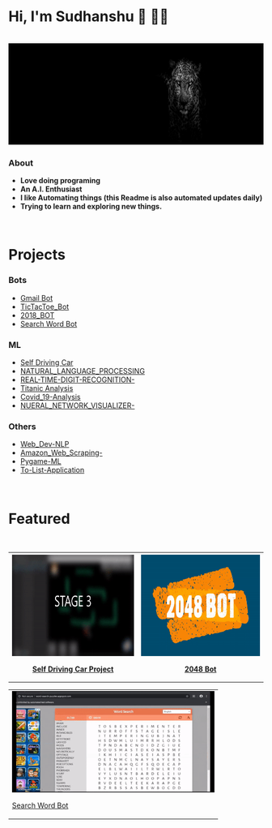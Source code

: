 
# Hi, I'm Sudhanshu 👋 👨‍💻 

<br>

<img src=https://github.com/Sudhanshu1304/Sudhanshu1304/blob/master/IMG/pic3.png height="200px" width="900px">

<br>

### **About** 

* **Love doing programing** 
* **An A.I. Enthusiast**
* **I like Automating things (this Readme is also automated updates daily)**
* **Trying to learn and exploring  new things.**

<br>

#  **Projects**

### Bots 

* [Gmail Bot](https://github.com/Sudhanshu1304/GMAIL_BOT)
* [TicTacToe_Bot](https://github.com/Sudhanshu1304/TicTacToe_Bot)
* [2018_BOT](https://github.com/Sudhanshu1304/2048_BOT)
* [Search Word Bot](https://github.com/Sudhanshu1304/SEARCH_WORD_BOT)

### ML

* [Self Driving Car](https://github.com/Sudhanshu1304/SELF_DRIVING_CAR)
* [NATURAL_LANGUAGE_PROCESSING](https://github.com/Sudhanshu1304/NATURAL_LANGUAGE_PROCESSING)
* [REAL-TIME-DIGIT-RECOGNITION-](https://github.com/Sudhanshu1304/REAL-TIME-DIGIT-RECOGNITION-)
* [Titanic Analysis](https://github.com/Sudhanshu1304/Data-Analysis-Tools)
* [Covid_19-Analysis](https://github.com/Sudhanshu1304/Covid_19-Analysis)
* [NUERAL_NETWORK_VISUALIZER-](https://github.com/Sudhanshu1304/NUERAL_NETWORK_VISUALIZER-)

### Others

* [Web_Dev-NLP](https://github.com/Sudhanshu1304/Web_Development_FLASK)
* [Amazon_Web_Scraping-](https://github.com/Sudhanshu1304/Amazon_Web_Scraping-)
* [Pygame-ML](https://github.com/Sudhanshu1304/A.I--Hit__TARGET)
* [To-List-Application](https://github.com/Sudhanshu1304/To-Do-List)

<br>

# Featured
<br>

<table>

<tr>
<th>

<img src="https://github.com/Sudhanshu1304/Sudhanshu1304/blob/master/GIF/Self_dc.gif" height="200px" width="400px" >

[Self Driving Car Project](https://github.com/Sudhanshu1304/SELF_DRIVING_CAR)

</th>
<th>

<img src="https://github.com/Sudhanshu1304/Sudhanshu1304/blob/master/GIF/2048.gif"  height="200px" width="400px" >

[2048 Bot](https://github.com/Sudhanshu1304/2048_BOT)

</th>
</tr>

</table>

<table>


<tr>
<td>

<img src="https://github.com/Sudhanshu1304/Sudhanshu1304/blob/master/GIF/serach_word.gif"  height="200px" width="400px" >

[Search Word Bot ](https://github.com/Sudhanshu1304/SEARCH_WORD_BOT)



</td>
</tr>


</table>
    